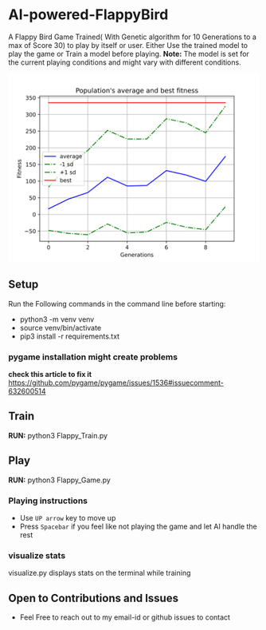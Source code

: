 # AI-powered-FlappyBird
A Flappy Bird Game Trained( With Genetic algorithm for 10 Generations to a max of Score 30) to play by itself or user.
Either Use the trained model to play the game or Train a model before playing.
**Note:** The model is set for the current playing conditions and might vary with different conditions.

![./avg_fitness.svg](avg_fitness.svg)

## Setup
Run the Following commands in the command line before starting:

- python3 -m venv venv
- source venv/bin/activate
- pip3 install -r requirements.txt

### pygame installation might create problems 
**check this article to fix it**  
https://github.com/pygame/pygame/issues/1536#issuecomment-632600514

## Train

**RUN:** python3 Flappy_Train.py 

## Play

**RUN:** python3 Flappy_Game.py

### Playing instructions

- Use `UP arrow` key to move up
- Press `Spacebar` if you feel like not playing the game and let AI handle the rest

### visualize stats 

visualize.py displays stats on the terminal while training

## Open to Contributions and Issues

- Feel Free to reach out to my email-id or github issues to contact
